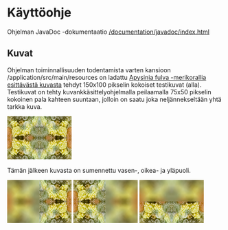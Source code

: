 # Käyttöohje

Ohjelman JavaDoc -dokumentaatio [/documentation/javadoc/index.html](./javadoc/)

## Kuvat

Ohjelman toiminnallisuuden todentamista varten kansioon /application/src/main/resources on ladattu [Apysinia fulva -merikorallia esittävästä kuvasta](https://free-images.com/display/aplysina_fulva_png.html) tehdyt 150x100 pikselin kokoiset testikuvat (alla). Testikuvat on tehty kuvankkäsittelyohjelmalla peilaamalla 75x50 pikselin kokoinen pala kahteen suuntaan, jolloin on saatu joka neljännekseltään yhtä tarkka kuva. 

![Tarkka](../application/src/main/resources/150x100-koralli-mirrored-sharp.png "Tarkka")

Tämän jälkeen kuvasta on sumennettu vasen-, oikea- ja yläpuoli. 

![Vasemmalta blurri](../application/src/main/resources/150x100-koralli-mirrored-left-blur.png "Vasemmalta blurri")
![Oikealta blurri](../application/src/main/resources/150x100-koralli-mirrored-right-blur.png "Oikealta blurri")
![Ylhäältä blurri](../application/src/main/resources/150x100-koralli-mirrored-top-blur.png "Ylhäältä blurri")



